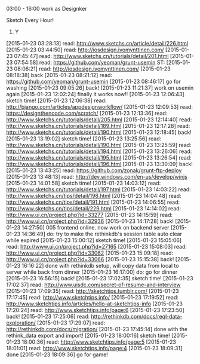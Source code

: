 03:00 - 16:00 work as Designker

Sketch Every Hour!

1. Y


[2015-01-23 03:28:13] read: http://www.sketchs.cn/article/detail/226.html
[2015-01-23 03:44:50] read: http://iosdesign.ivomynttinen.com/
[2015-01-23 07:45:47] read: http://www.sketchs.cn/tutorials/detail/201.html
[2015-01-23 07:54:58] read: https://github.com/yeoman/grunt-usemin
  ST: [2015-01-23 08:06:21] read: http://iosdesign.ivomynttinen.com/
  [2015-01-23 08:18:38] back
  [2015-01-23 08:21:12] read: https://github.com/yeoman/grunt-usemin
  [2015-01-23 08:46:17] go for washing
  [2015-01-23 09:05:26] back!
[2015-01-23 11:21:37] work on usemin again
[2015-01-23 12:02:24] finally it works now!!
  [2015-01-23 12:06:43] sketch time!
    [2015-01-23 12:06:38] read: http://bjango.com/articles/appdesignworkflow/
    [2015-01-23 12:09:53] read: https://designthencode.com/scratch/
    [2015-01-23 12:13:36] read: http://www.sketchs.cn/tutorials/detail/205.html
    [2015-01-23 12:14:40] read: http://www.sketchs.cn/tutorials/detail/189.html
    [2015-01-23 12:17:28] read: http://www.sketchs.cn/tutorials/detail/190.html
[2015-01-23 12:18:45] back!
  [2015-01-23 13:19:02] sketch time!
    [2015-01-23 13:25:56] read: http://www.sketchs.cn/tutorials/detail/190.html
    [2015-01-23 13:25:59] read: http://www.sketchs.cn/tutorials/detail/194.html
    [2015-01-23 13:26:06] read: http://www.sketchs.cn/tutorials/detail/195.html
    [2015-01-23 13:26:54] read: http://www.sketchs.cn/tutorials/detail/196.html
[2015-01-23 13:30:09] back!
  [2015-01-23 13:43:25] read: https://github.com/zonak/grunt-ftp-deploy
  [2015-01-23 13:48:13] read: http://dev.windows.com/en-us/develop/winjs
[2015-01-23 14:01:58] sketch time!
  [2015-01-23 14:03:12] read: http://www.sketchs.cn/tutorials/detail/197.html
  [2015-01-23 14:03:22] read: http://www.sketchs.cn/tips/detail/198.html
  [2015-01-23 14:04:48] read: http://www.sketchs.cn/tips/detail/191.html
  [2015-01-23 14:06:55] read: http://www.sketchs.cn/tips/detail/229.html
  [2015-01-23 14:14:02] read: http://www.ui.cn/project.php?id=33277
  [2015-01-23 14:15:59] read: http://www.ui.cn/project.php?id=32936
[2015-01-23 14:17:28] back!
[2015-01-23 14:27:50] 005 frontend online. now work on backend server
[2015-01-23 14:36:49] do: try to make the rethinkdb's session table auto clear while expired
  [2015-01-23 15:00:12] sketch time!
  [2015-01-23 15:05:06] read: http://www.ui.cn/project.php?id=27165
  [2015-01-23 15:08:03] read: http://www.ui.cn/project.php?id=33062
  [2015-01-23 15:09:18] read: http://www.ui.cn/project.php?id=33066
[2015-01-23 15:15:38] back!
[2015-01-23 16:16:22] done with rethinkdb setup, will copy data from local to server while back from dinner
[2015-01-23 16:17:00] do: go for dinner
[2015-01-23 16:56:15] back!
  [2015-01-23 17:02:35] sketch time!
    [2015-01-23 17:02:37] read: http://www.uisdc.com/secret-of-resume-and-interview
    [2015-01-23 17:09:35] read: http://sketchtips.tumblr.com/
    [2015-01-23 17:17:45] read: http://www.sketchtips.info/
    [2015-01-23 17:19:52] read: http://www.sketchtips.info/articles/hello-at-sketchtips-info
    [2015-01-23 17:20:24] read: http://www.sketchtips.info/page:6
  [2015-01-23 17:23:50] back!
  [2015-01-23 17:25:06] read: http://rethinkdb.com/docs/reql-data-exploration/
  [2015-01-23 17:29:07] read: http://rethinkdb.com/docs/migration/
  [2015-01-23 17:45:14] done with the rethink_data export and import!
  [2015-01-23 18:00:16] sketch time!
    [2015-01-23 18:00:36] read: http://www.sketchtips.info/page:5
    [2015-01-23 18:01:01] read: http://www.sketchtips.info/page:4
    [2015-01-23 18:09:31] done
  [2015-01-23 18:09:36] go for game!
